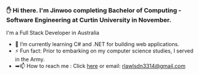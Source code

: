  ### ✋ Hi there. I'm Jinwoo completing Bachelor of Computing - Software Engineering at Curtin University in November.


<!-- Bullet list -->

I'm a Full Stack Developer in Australia
* 🔭 I’m currently learning C# and .NET for building web applications.
* ⚡ Fun fact: Prior to embarking on my computer science studies, I served in the Army.
* ➡📫 How to reach me : Click [here](https://www.linkedin.com/in/jinwookimcurtin/) or email: rlawlsdn3314@gmail.com

